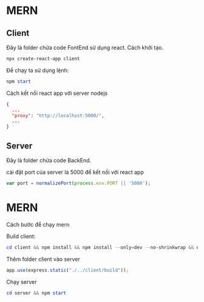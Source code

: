 # MERN

## Client

Đây là folder chứa code FontEnd sử dụng react. Cách khởi tạo.

```powershell
npx create-react-app client
```

Để chạy ta sử dụng lệnh:

```powershell
npm start
```

Cách kết nối react app với server nodejs

```json
{
  ...
  "proxy": "http://localhost:5000/",
  ...
}

```



## Server

Đây là folder chứa code BackEnd.

cài đặt port  của server là 5000 để kết nối với react app

```javascript
var port = normalizePort(process.env.PORT || '5000');
```

# MERN

Cách bước để chạy mern

Build client:

```powershell
cd client && npm install && npm install --only=dev --no-shrinkwrap && npm run build
```

Thêm folder client vào server

```javascript
app.use(express.static("./../client/build"));
```

Chạy server

```powershell
cd server && npm start
```

